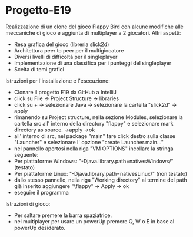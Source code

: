 # Progetto-E19

Realizzazione di un clone del gioco Flappy Bird con alcune modifiche alle meccaniche di gioco e aggiunta di multiplayer a 2 giocatori. Altri aspetti:

* Resa grafica del gioco (libreria slick2d)
* Architettura peer to peer per il multigiocatore
* Diversi livelli di difficoltà per il singleplayer
* Implementazione di una classifica per i punteggi del singleplayer
* Scelta di temi grafici

Istruzioni per l'installazione e l'esecuzione:
- Clonare il progetto E19 da GitHub a IntelliJ
- click su File -> Project Structure -> libraries
- click su + -> selezionare Java -> selezionare la cartella "slick2d"  -> apply
- rimanendo su Project structure, nella sezione Modules, selezionare la cartella src all' interno della directory "flappy" e selezionare mark directory as source. ->apply ->ok
- all' interno di src, nel package "main" fare click destro sulla classe "Launcher" e selezionare l' opzione "create Launcher.main..."
- nel pannello apertosi nella riga "VM OPTIONS" incollare la stringa seguente:  
- Per piattaforme Windows: "-Djava.library.path=nativesWindows/" (testato)
- Per piattaforme Linux: "-Djava.library.path=nativesLinux/" (non testato)
- dallo stesso pannello, nella riga "Working directory" al termine del path già inserito aggiungere "\flappy" -> Apply -> ok
- eseguire il programma

Istruzioni di gioco:
- Per saltare premere la barra spaziatrice.
- nel multiplayer per usare un powerUp premere Q, W o E in base al powerUp desiderato.
